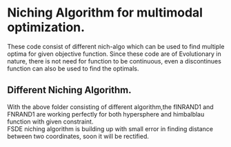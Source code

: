 # Niching Algorithm for multimodal optimization.
These code consist of different nich-algo which can be used to find multiple optima for given objective function.
Since these code are of Evolutionary in nature, there is not need for function to be continuous, even a discontinues function can also be used to find the optimals. 

## Different Niching Algorithm.
With the above folder consisting of different algorithm,the fINRAND1 and FNRAND1 are working perfectly for both hypersphere and himbalblau function with given constraint.  
FSDE niching algorithm is building up with small error in finding distance between two coordinates, soon it will be rectified.
